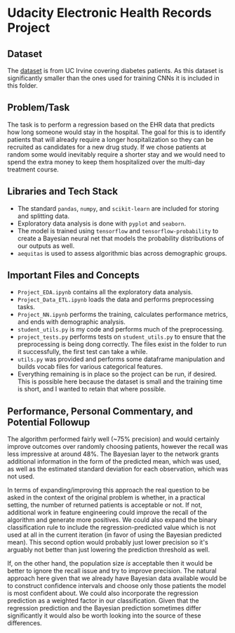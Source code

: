 # Udacity Electronic Health Records Project

## Dataset

The [dataset](https://archive.ics.uci.edu/ml/datasets/Diabetes+130-US+hospitals+for+years+1999-2008) is from UC Irvine covering diabetes patients. As this dataset is significantly smaller than the ones used for training CNNs it is included in this folder.

## Problem/Task

The task is to perform a regression based on the EHR data that predicts how long someone would stay in the hospital. The goal for this is to identify patients that will already require a longer hospitalization so they can be recruited as candidates for a new drug study. If we chose patients at random some would inevitably require a shorter stay and we would need to spend the extra money to keep them hospitalized over the multi-day treatment course.

## Libraries and Tech Stack

- The standard `pandas`, `numpy`, and `scikit-learn` are included for storing and splitting data.
- Exploratory data analysis is done with `pyplot` and `seaborn`.
- The model is trained using `tensorflow` and `tensorflow-probability` to create a Bayesian neural net that models the probability distributions of our outputs as well.
- `aequitas` is used to assess algorithmic bias across demographic groups.

## Important Files and Concepts

- `Project_EDA.ipynb` contains all the exploratory data analysis.
- `Project_Data_ETL.ipynb` loads the data and performs preprocessing tasks.
- `Project_NN.ipynb` performs the training, calculates performance metrics, and ends with demographic analysis.
- `student_utils.py` is my code and performs much of the preprocessing.
- `project_tests.py` performs tests on `student_utils.py` to ensure that the preprocessing is being dong correctly. The files exist in the folder to run it successfully, the first test can take a while.
- `utils.py` was provided and performs some dataframe manipulation and builds vocab files for various categorical features.
- Everything remaining is in place so the project can be run, if desired. This is possible here because the dataset is small and the training time is short, and I wanted to retain that where possible.

## Performance, Personal Commentary, and Potential Followup

The algorithm performed fairly well (~75% precision) and would certainly improve outcomes over randomly choosing patients, however the recall was less impressive at around 48%. The Bayesian layer to the network grants additional information in the form of the predicted mean, which was used, as well as the estimated standard deviation for each observation, which was not used.

In terms of expanding/improving this approach the real question to be asked in the context of the original problem is whether, in a practical setting, the number of returned patients is acceptable or not. If not, additional work in feature engineering could improve the recall of the algorithm and generate more positives. We could also expand the binary classification rule to include the regression-predicted value which is not used at all in the current iteration (in favor of using the Bayesian predicted mean). This second option would probably just lower precision so it's arguably not better than just lowering the prediction threshold as well.

If, on the other hand, the population size _is_ acceptable then it would be better to ignore the recall issue and try to improve precision. The natural approach here given that we already have Bayesian data available would be to construct confidence intervals and choose only those patients the model is most confident about. We could also incorporate the regression prediction as a weighted factor in our classification. Given that the regression prediction and the Bayesian prediction sometimes differ significantly it would also be worth looking into the source of these differences.
